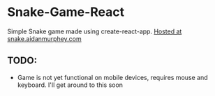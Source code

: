 # Snake-Game-React

Simple Snake game made using create-react-app. [Hosted at snake.aidanmurphey.com](https://snake.aidanmurphey.com)

## TODO:

* Game is not yet functional on mobile devices, requires mouse and keyboard. I'll get around to this soon

